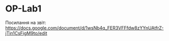 # OP-Lab1
Посилання на звіт:
https://docs.google.com/document/d/1wsNb4q_FER3VFFfdw8zYYnUAtfrZ-jTin1CsFigM9to/edit

